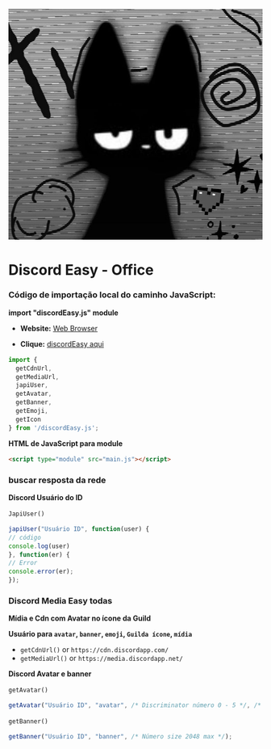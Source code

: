 ![title](https://raw.githubusercontent.com/yurizzjaxx/DiscordEasy-Office/refs/heads/main/image/gato%20emo.jpeg)
# Discord Easy - Office

### Código de importação local do caminho JavaScript:

**import "discordEasy.js" module**

- **Website:** [Web Browser](https://yurizzjaxx.github.io/DiscordEasy-Office/)

- **Clique:** [discordEasy aqui](https://github.com/yurizzjaxx/DiscordEasy-Office/blob/main/discordEasy.js)

```js
import {
  getCdnUrl,
  getMediaUrl,
  japiUser,
  getAvatar,
  getBanner,
  getEmoji,
  getIcon
} from '/discordEasy.js';
```
**HTML de JavaScript para module**

```html
<script type="module" src="main.js"></script>
```
### buscar resposta da rede
**Discord Usuário do ID**

`JapiUser()`
```js
japiUser("Usuário ID", function(user) {
// código
console.log(user)
}, function(er) {
// Error
console.error(er);
});
```

### Discord Media Easy todas

**Mídia e Cdn com Avatar no ícone da Guild**

**Usuário para `avatar`, `banner`, `emoji`, `Guilda ícone`, `mídia`**

- `getCdnUrl()` or `https://cdn.discordapp.com/`
- `getMediaUrl()` or `https://media.discordapp.net/`

**Discord Avatar e banner**

`getAvatar()`

```js
getAvatar("Usuário ID", "avatar", /* Discriminator número 0 - 5 */, /* Número size 2048 max */);
```

`getBanner()`

```js
getBanner("Usuário ID", "banner", /* Número size 2048 max */);
```
